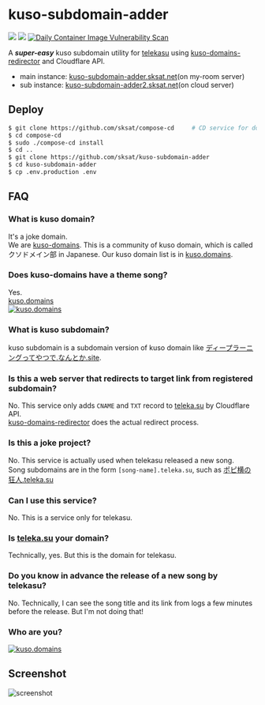 # kuso-subdomain-adder

![](https://github.com/sksat/kuso-subdomain-adder/actions/workflows/build-image.yml/badge.svg?branch=master)
![](https://github.com/sksat/kuso-subdomain-adder/actions/workflows/ci.yml/badge.svg?branch=master)
[![Daily Container Image Vulnerability Scan](https://github.com/sksat/kuso-subdomain-adder/actions/workflows/trivy-scan.yml/badge.svg?branch=master)](https://github.com/sksat/kuso-subdomain-adder/actions/workflows/trivy-scan.yml)

A ***super-easy*** kuso subdomain utility for [telekasu](https://teleka.su) using [kuso-domains-redirector](https://github.com/KOBA789/kuso-domains-redirector) and Cloudflare API.

- main instance: [kuso-subdomain-adder.sksat.net](https://kuso-subdomain-adder.sksat.net)(on my-room server)
- sub instance: [kuso-subdomain-adder2.sksat.net](https://kuso-subdomain-adder2.sksat.net)(on cloud server)

## Deploy

```sh
$ git clone https://github.com/sksat/compose-cd     # CD service for docker-compose
$ cd compose-cd
$ sudo ./compose-cd install
$ cd ..
$ git clone https://github.com/sksat/kuso-subdomain-adder
$ cd kuso-subdomain-adder
$ cp .env.production .env
```

## FAQ

### What is kuso domain?
It's a joke domain.  
We are [kuso-domains](https://github.com/kuso-domains/).
This is a community of kuso domain, which is called クソドメイン部 in Japanese.
Our kuso domain list is in [kuso.domains](https://kuso.domains).

### Does kuso-domains have a theme song?
Yes.  
[kuso.domains](https://www.youtube.com/watch?v=o5DNvdjnKPY)  
[![kuso.domains](http://img.youtube.com/vi/o5DNvdjnKPY/0.jpg)](https://www.youtube.com/watch?v=o5DNvdjnKPY)

### What is kuso subdomain?
kuso subdomain is a subdomain version of kuso domain like [ディープラーニングってやつで.なんとか.site](https://ディープラーニングってやつで.なんとか.site).

### Is this a web server that redirects to target link from registered subdomain?
No.
This service only adds `CNAME` and `TXT` record to [teleka.su](https://teleka.su) by Cloudflare API.  
[kuso-domains-redirector](https://redirect.kuso.domains) does the actual redirect process.

### Is this a joke project?
No.
This service is actually used when telekasu released a new song.  
Song subdomains are in the form `[song-name].teleka.su`, such as [ポピ横の狂人.teleka.su](https://ポピ横の狂人.teleka.su)

### Can I use this service?
No.
This is a service only for telekasu.

### Is [teleka.su](https://teleka.su) your domain?
Technically, yes.
But this is the domain for telekasu.

### Do you know in advance the release of a new song by telekasu?
No.
Technically, I can see the song title and its link from logs a few minutes before the release.
But I'm not doing that!

### Who are you?
[![kuso.domains](http://img.youtube.com/vi/o5DNvdjnKPY/2.jpg)](https://vrchat.com/home/user/usr_f8229b4f-794c-4a94-bf5d-d21f3fc0daf5)

## Screenshot

![screenshot](./docs/screenshot.png)

